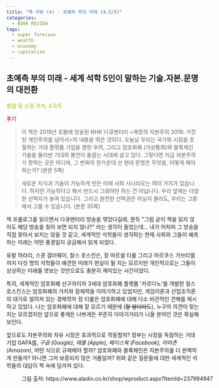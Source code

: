 ```yaml
---
title: "책 리뷰 (4) - 초예측 부의 미래 [4.5/5]"
categories:
  - BOOK REVIEW
tags:
  - super forecase
  - wealth
  - economy
  - capitalism
---
```


## 초예측 부의 미래 - 세계 석학 5인이 말하는 기술.자본.문명의 대전환

<span style="color:#AEB404">평점 및 소장 가치: 4.5/5</span>

<span style="color:#E03050"><b>후기</b></span>

> 이 책은 2019년 초봄에 방송된 NHK 다큐멘터리 <욕망의 자본주의 2019: 거짓된 개인주의를 넘어서>의 내용을 엮은 것이다. 오늘날 우리는 국가와 시장을 초월하는 거대 플랫폼 기업을 향한 우려, 그리고 암호화폐 (가상통화)와 블록체인 기술을 둘러싼 기대와 불안이 들끌는 시대에 살고 있다. 그렇다면 지금 자본주의가 향하는 곳은 어디며, 그 변화의 한가운데 선 현대 문명은 무엇을, 어떻게 해야하는가?
(본문 5쪽)

>새로운 지식과 기술이 가능하게 만든 미래 사회 시나리오는 여러 가지가 있습니다. 하지만 가능하다고 해서 반드시 그래야만 하는 건 아닙니다. 우리 앞에는 다양한 선택지가 놓여 있습니다. 그리고 완전한 선택권은 아닐지 몰라도, 우리는 그중에서 고를 수 있습니다.
(본문 35쪽)

책 프롤로그를 읽으면서 다큐멘터리 방송을 엮었다길래, 문득 "그럼 굳이 책을 읽지 않아도 해당 방송을 찾아 보면 되지 않나?" 라는 생각이 들었는데... 내가 어차피 그 방송을 직접 찾아서 보지는 않을 것 같고, 세계적인 석학들이 생각하는 현재 사회와 그들이 예측하는 미래는 어떤 풍경일지 궁금해서 읽게 되었다.

유발 하라리, 스콧 갤러웨이, 찰스 호스킨슨, 장 마르셀 티롤 그리고 마르쿠스 가브리엘까지 다섯 명의 석학들이 예견한 미래가 현실이 될 지는 모르지만 개인적으로는 그들이 상상하는 미래를 엿보는 것만으로도 충분히 재미있는 시간이었다.

특히, 세계적인 암호화폐 선구자이자 3세대 암호화폐 플랫폼 '카르다노'를 개발한 찰스 호스킨스는 암호화폐의 가치와 잠재력을 이야기하고 있었지만, 게임이론과 산업조직론의 대가로 알려져 있는 경제학자 장 티롤은 암호화폐에 대해 다소 비관적인 견해를 제시하고 있었다. 나는 암호화폐에 대해 잘 모르기 때문에 (~~잘 알더라도~~), 누구의 의견이 맞는지는 모르겠지만 앞으로 좋게든 나쁘게든 꾸준히 이야기거리가 나올 분야인 것은 확실해보인다.

앞으로도 자본주의와 자유 시장은 효과적으로 작동할까? 정부는 시장을 독점하는 거대 기업 GAFA를, *구글 (Google), 애플 (Apple), 페이스북 (Facebook), 아마존 (Amazon)*, 어떤 식으로 규제해야 할까? 암호화폐와 블록체인은 자본주의를 더 완벽하게 만들까? 아니면 그저 보증되지 않은 거품일까? 위와 같은 질문들에 대한 세계적인 석학들의 대답이 책 속에 담겨져 있다.

<figure style="width: 100%">
  <img src="{{ site.url }}{{ site.baseurl }}/assets/images/book4.png" alt="">
  <figcaption>그림 출처: https://www.aladin.co.kr/shop/wproduct.aspx?ItemId=237994947</figcaption>
</figure>